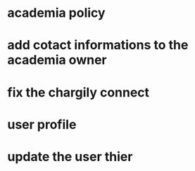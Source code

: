 # academia policy

# add cotact informations to the academia owner

# fix the chargily connect

# user profile

# update the user thier
